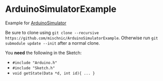 # ArduinoSimulatorExample
Example for [ArduinoSimulator](https://github.com/mischnic/ArduinoSimulator)

Be sure to clone using `git clone --recursive https://github.com/mischnic/ArduinoSimulatorExample`. Otherwise run `git submodule update --init` after a normal clone.

You **need** the following in the Sketch:
* `#include "Arduino.h"`
* `#include "Sketch.h"`
* `void getState(Data *d, int id){ ... }`

